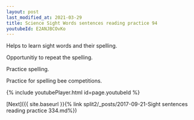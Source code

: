 ```yaml
---
layout: post
last_modified_at: 2021-03-29
title: Science Sight Words sentences reading practice 94
youtubeId: E2ANJBCOvKo
---
```

 
 
Helps to learn sight words and their spelling.

Opportunitiy to repeat the spelling. 

Practice spelling. 
 
Practice for spelling bee competitions. 
 
{% include youtubePlayer.html id=page.youtubeId %}
 
 

[Next]({{ site.baseurl }}{% link  split2/_posts/2017-09-21-Sight sentences reading practice 334.md%})
 
